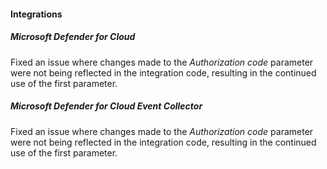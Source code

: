 
#### Integrations

##### Microsoft Defender for Cloud

Fixed an issue where changes made to the *Authorization code* parameter were not being reflected in the integration code, resulting in the continued use of the first parameter.

##### Microsoft Defender for Cloud Event Collector

Fixed an issue where changes made to the *Authorization code* parameter were not being reflected in the integration code, resulting in the continued use of the first parameter.
